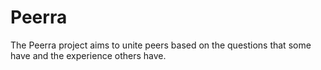 # Peerra
The Peerra project aims to unite peers based on the questions that some have and the experience others have.
